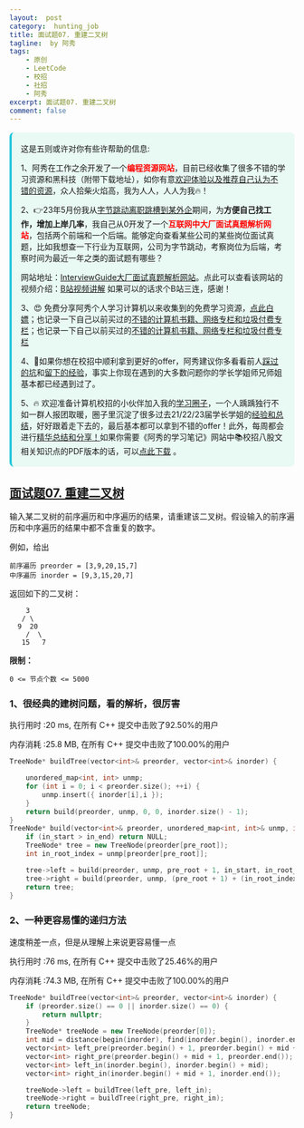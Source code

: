 ```yaml
---
layout:  post
category:  hunting_job
title: 面试题07. 重建二叉树
tagline:  by 阿秀
tags:
    - 原创
    - LeetCode
    - 校招
    - 社招
    - 阿秀
excerpt: 面试题07. 重建二叉树
comment: false
---
```






<div style="border-color: #24C6DC;
            background-color: #e9f9f3;         
            margin: 1rem 0;
        padding: .25rem 1rem;
        border-left-width: .3rem;
        border-left-style: solid;
        border-radius: .5rem;
        color: inherit;">
  <p>这是五则或许对你有些许帮助的信息:</p>
<p>1、阿秀在工作之余开发了一个<span style="font-weight:bold;color:red">编程资源网站</span>，目前已经收集了很多不错的学习资源和黑科技（附带下载地址），如你有意<a href="https://www.cxypron.com/home" target="_blank">欢迎体验以及推荐自己认为不错的资源</a>，众人拾柴火焰高，我为人人，人人为我🔥！</p>  <p>2、👉23年5月份我从<a style="text-decoration: underline" href="https://mp.weixin.qq.com/s/zKItpGwIkHKK4g2aOlL2rA" target="_blank">字节跳动离职跳槽到某外企</a>期间，为<span style="font-weight:bold">方便自己找工作，增加上岸几率</span>，我自己从0开发了一个<span style="font-weight:bold;color:red">互联网中大厂面试真题解析网站</span>，包括两个前端和一个后端。能够定向查看某些公司的某些岗位面试真题，比如我想查一下行业为互联网，公司为字节跳动，考察岗位为后端，考察时间为最近一年之类的面试题有哪些？
<div align="center">
</div>网站地址：<a style="text-decoration: underline" href="https://top.interviewguide.cn/" target="_blank">InterviewGuide大厂面试真题解析网站</a>。点此可以查看该网站的视频介绍：<a style="text-decoration: underline" href="https://www.bilibili.com/video/BV1f94y1C7BL" target="_blank">B站视频讲解</a>   如果可以的话求个B站三连，感谢！
  </p>
  <p>3、😍
    免费分享阿秀个人学习计算机以来收集到的免费学习资源，<a style="text-decoration: underline" href="/notes/07-resources/01-free/01-introduce.html" target="_blank">点此白嫖</a>；也记录一下自己以前买过的<a style="text-decoration: underline" href="/notes/07-resources/02-precious.html" target="_blank">不错的计算机书籍、网络专栏和垃圾付费专栏</a>；也记录一下自己以前买过的<a style="text-decoration: underline" href="/notes/07-resources/02-precious.html" target="_blank">不错的计算机书籍、网络专栏和垃圾付费专栏</a>
  </p>
  <p>4、🚀如果你想在校招中顺利拿到更好的offer，阿秀建议你多看看前人<a style="text-decoration: underline" href="https://www.yuque.com/tuobaaxiu/httmmc/npg1k81zeq4wfpyz" target="_blank">踩过的坑</a>和<a style="text-decoration: underline"  target="_blank" href="https://www.yuque.com/tuobaaxiu/httmmc/gge9ppd0mbu2d3dp">留下的经验</a>，事实上你现在遇到的大多数问题你的学长学姐师兄师姐基本都已经遇到过了。
  </p>
  <p>5、🔥 欢迎准备计算机校招的小伙伴加入我的<a  style="text-decoration: underline" href="https://www.yuque.com/tuobaaxiu/httmmc/xg0otqvc17wfx4u9" target="_blank">学习圈子</a>，一个人踽踽独行不如一群人报团取暖，圈子里沉淀了很多过去21/22/23届学长学姐的<a  style="text-decoration: underline" href="https://www.yuque.com/tuobaaxiu/httmmc/gge9ppd0mbu2d3dp" target="_blank">经验和总结</a>，好好跟着走下去的，最后基本都可以拿到不错的offer！此外，每周都会进行<a  style="text-decoration: underline" href="https://www.yuque.com/tuobaaxiu/httmmc/npg1k81zeq4wfpyz" target="_blank">精华总结和分享！</a>如果你需要《阿秀的学习笔记》网站中📚︎校招八股文相关知识点的PDF版本的话，可以<a style="text-decoration: underline" href="https://www.yuque.com/tuobaaxiu/httmmc/qs0yn66apvkzw0ps" target="_blank">点此下载</a> 。</p>   </div>


## [面试题07. 重建二叉树](https://leetcode-cn.com/problems/zhong-jian-er-cha-shu-lcof/)



输入某二叉树的前序遍历和中序遍历的结果，请重建该二叉树。假设输入的前序遍历和中序遍历的结果中都不含重复的数字。

 

例如，给出

```
前序遍历 preorder = [3,9,20,15,7]
中序遍历 inorder = [9,3,15,20,7]
```

返回如下的二叉树：

```
    3
   / \
  9  20
    /  \
   15   7
```

 

**限制：**

```
0 <= 节点个数 <= 5000
```



### 1、很经典的建树问题，看的解析，很厉害

执行用时 :20 ms, 在所有 C++ 提交中击败了92.50%的用户

内存消耗 :25.8 MB, 在所有 C++ 提交中击败了100.00%的用户

~~~C++
TreeNode* buildTree(vector<int>& preorder, vector<int>& inorder) {

	unordered_map<int, int> unmp;
	for (int i = 0; i < preorder.size(); ++i) {
		unmp.insert({ inorder[i],i });
	}
	return build(preorder, unmp, 0, 0, inorder.size() - 1);
}
TreeNode* build(vector<int>& preorder, unordered_map<int, int>& unmp, int pre_root, int in_start, int in_end) {//前序的root  中序的start和end
	if (in_start > in_end) return NULL;
	TreeNode* tree = new TreeNode(preorder[pre_root]);
	int in_root_index = unmp[preorder[pre_root]];

	tree->left = build(preorder, unmp, pre_root + 1, in_start, in_root_index - 1);
	tree->right = build(preorder, unmp, (pre_root + 1) + (in_root_index - 1 - in_start) + 1, in_root_index + 1, in_end);//左子树的根的位置，加上左子树的长度就等于前序中右子树根的索引
	return tree;
}
~~~



### 2、一种更容易懂的递归方法

速度稍差一点，但是从理解上来说更容易懂一点



执行用时 :76 ms, 在所有 C++ 提交中击败了25.46%的用户

内存消耗 :74.3 MB, 在所有 C++ 提交中击败了100.00%的用户

~~~C++
TreeNode* buildTree(vector<int>& preorder, vector<int>& inorder) {	
	if (preorder.size() == 0 || inorder.size() == 0) {
		return nullptr;
	}
	TreeNode* treeNode = new TreeNode(preorder[0]);
	int mid = distance(begin(inorder), find(inorder.begin(), inorder.end(), preorder[0]));
	vector<int> left_pre(preorder.begin() + 1, preorder.begin() + mid + 1);
	vector<int> right_pre(preorder.begin() + mid + 1, preorder.end());
	vector<int> left_in(inorder.begin(), inorder.begin() + mid);
	vector<int> right_in(inorder.begin() + mid + 1, inorder.end());

	treeNode->left = buildTree(left_pre, left_in);
	treeNode->right = buildTree(right_pre, right_in);
	return treeNode;
}
~~~



